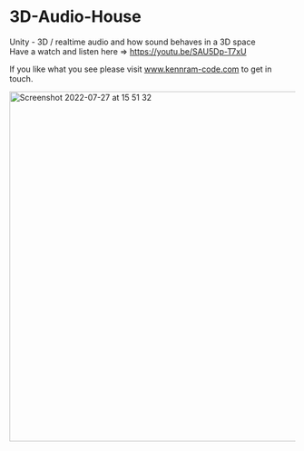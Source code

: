 # 3D-Audio-House
Unity - 3D / realtime audio and how sound behaves in a 3D space  
Have a watch and listen here => https://youtu.be/SAU5Dp-T7xU

If you like what you see please visit www.kennram-code.com to get in touch. 


<img width="617" alt="Screenshot 2022-07-27 at 15 51 32" src="https://user-images.githubusercontent.com/63313596/181571932-1b428ff6-ee6a-4222-9033-2be726c20d07.png">
